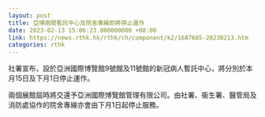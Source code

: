 ```yaml
---
layout: post
title: 亞博兩間暫託中心及院舍專線即將停止運作
date: 2023-02-13 15:06:23.000000000 +08:00
link: https://news.rthk.hk/rthk/ch/component/k2/1687685-20230213.htm
categories: rthk
---
```


社署宣布，設於亞洲國際博覽館9號館及11號館的新冠病人暫託中心，將分別於本月15日及下月1日停止運作。

兩個展館屆時將交還予亞洲國際博覽館管理有限公司。由社署、衞生署、醫管局及消防處協作的院舍專線亦會由下月1日起停止服務。
